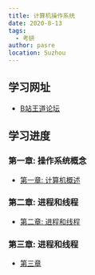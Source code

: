 ```yaml
---
title: 计算机操作系统
date: 2020-8-13
tags: 
  - 考研
author: pasre
location: Suzhou  
---
```


## 学习网址
* [B站王道论坛](https://www.bilibili.com/video/BV1YE411D7nH?t=2&p=26)

## 学习进度

### 第一章: 操作系统概念
* [第一章: 计算机概述](/考研/操作系统/第一章/)

### 第二章: 进程和线程
* [第二章: 进程和线程](/考研/操作系统/第二章/)

### 第三章: 进程和线程
* [第三章](/考研/操作系统/第三章/)

